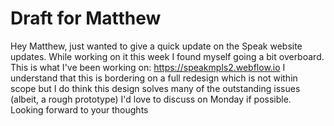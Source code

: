 # Draft for Matthew

Hey Matthew, just wanted to give a quick update on the Speak website updates.
While working on it this week I found myself going a bit overboard. This is what I've been working on: https://speakmpls2.webflow.io
I understand that this is bordering on a full redesign which is not within scope but I do think this design solves many of the outstanding issues (albeit, a rough prototype)
I'd love to discuss on Monday if possible. Looking forward to your thoughts